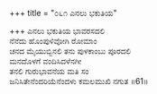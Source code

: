 +++
title = "೦೬೧ ಎನಲು ಭಕುತಿಯ"

+++
ಎನಲು ಭಕುತಿಯ ಭಾವರಸದಲಿ  
ನೆನೆದು ಹೊಂಪುಳಿವೋಗಿ ರೋಮಾಂ  
ಚನದ ಮೈಯುಬ್ಬಿನಲಿ ತನು ಪುಳಕಾಂಬು ಪೂರದಲಿ   
ಮನದೊಳಗೆ ವಂದಿಸಿದಳೆನಗೀ  
ತನಲಿ ಗುರುಭಾವನೆಯ ಮತಿ ಸಂ  
ಜನಿಸಿತೇನೆಂದರಿಯೆನೆಂದಳು ಕಮಲಮುಖಿ ನಗುತ      ॥61॥